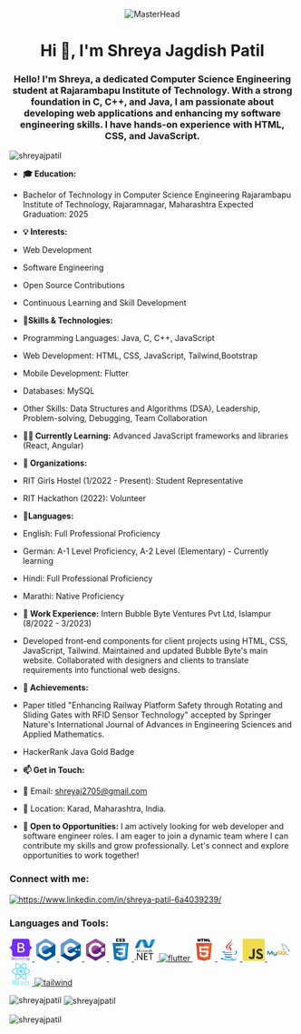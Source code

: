 <p align="center">
  <img src="https://camo.githubusercontent.com/b70081ec9c6d16a35bf18610619030bfc810cda3118051cf75ace93700e233c1/68747470733a2f2f63646e2e6472696262626c652e636f6d2f75736572732f313336343032392f73637265656e73686f74732f31363039333236382f6d656469612f36386538326137666234393034363134613930363664366235343063313462322e676966" alt="MasterHead" height="300" width="600"/>
</p>


<h1 align="center">Hi 👋, I'm Shreya Jagdish Patil</h1>
<h3 align="center">Hello! I'm Shreya, a dedicated Computer Science Engineering student at Rajarambapu Institute of Technology. With a strong foundation in C, C++, and Java, I am passionate about developing web applications and enhancing my software engineering skills. I have hands-on experience with HTML, CSS, and JavaScript.</h3>

<p align="left"> <img src="https://komarev.com/ghpvc/?username=shreyajpatil&label=Profile%20views&color=0e75b6&style=flat" alt="shreyajpatil" /> </p>

- **🎓 Education:**
- Bachelor of Technology in Computer Science Engineering Rajarambapu Institute of Technology, Rajaramnagar, Maharashtra Expected Graduation: 2025

- **💡 Interests:**
- Web Development
- Software Engineering
- Open Source Contributions
- Continuous Learning and Skill Development

- **🔭Skills & Technologies:**
- Programming Languages: Java, C, C++, JavaScript
- Web Development: HTML, CSS, JavaScript, Tailwind,Bootstrap
- Mobile Development: Flutter
- Databases: MySQL
- Other Skills: Data Structures and Algorithms (DSA), Leadership, Problem-solving, Debugging, Team Collaboration

- **👨‍💻 Currently Learning:** Advanced JavaScript frameworks and libraries (React, Angular)

- **🤝 Organizations:**
-  RIT Girls Hostel (1/2022 - Present): Student Representative
-  RIT Hackathon (2022): Volunteer

- **🌟Languages:**
-  English: Full Professional Proficiency
-  German: A-1 Level Proficiency, A-2 Level (Elementary) - Currently learning
-  Hindi: Full Professional Proficiency
-  Marathi: Native Proficiency

- **💼 Work Experience:** Intern Bubble Byte Ventures Pvt Ltd, Islampur (8/2022 - 3/2023)
-  Developed front-end components for client projects using HTML, CSS, JavaScript, Tailwind. Maintained and updated Bubble Byte's main website. Collaborated with 
   designers and clients to translate requirements into functional web designs.

- **🌟 Achievements:**
- Paper titled "Enhancing Railway Platform Safety through Rotating and Sliding Gates with RFID Sensor Technology" accepted by Springer Nature's International 
  Journal of Advances in Engineering Sciences and Applied Mathematics.
- HackerRank Java Gold Badge

- **📫 Get in Touch:**
- 📧 Email: shreyaj2705@gmail.com
- 📍 Location: Karad, Maharashtra, India. 


- **🤝 Open to Opportunities:** 
I am actively looking for web developer and software engineer roles. I am eager to join a dynamic team where I can contribute my skills and grow professionally. Let's connect and explore opportunities to work together!

<h3 align="left">Connect with me:</h3>
<p align="left">
<a href="https://linkedin.com/in/https://www.linkedin.com/in/shreya-patil-6a4039239/" target="blank"><img align="center" src="https://raw.githubusercontent.com/rahuldkjain/github-profile-readme-generator/master/src/images/icons/Social/linked-in-alt.svg" alt="https://www.linkedin.com/in/shreya-patil-6a4039239/" height="30" width="40" /></a>
</p>

<h3 align="left">Languages and Tools:</h3>
<p align="left"> <a href="https://getbootstrap.com" target="_blank" rel="noreferrer"> <img src="https://raw.githubusercontent.com/devicons/devicon/master/icons/bootstrap/bootstrap-plain-wordmark.svg" alt="bootstrap" width="40" height="40"/> </a> <a href="https://www.cprogramming.com/" target="_blank" rel="noreferrer"> <img src="https://raw.githubusercontent.com/devicons/devicon/master/icons/c/c-original.svg" alt="c" width="40" height="40"/> </a> <a href="https://www.w3schools.com/cpp/" target="_blank" rel="noreferrer"> <img src="https://raw.githubusercontent.com/devicons/devicon/master/icons/cplusplus/cplusplus-original.svg" alt="cplusplus" width="40" height="40"/> </a> <a href="https://www.w3schools.com/cs/" target="_blank" rel="noreferrer"> <img src="https://raw.githubusercontent.com/devicons/devicon/master/icons/csharp/csharp-original.svg" alt="csharp" width="40" height="40"/> </a> <a href="https://www.w3schools.com/css/" target="_blank" rel="noreferrer"> <img src="https://raw.githubusercontent.com/devicons/devicon/master/icons/css3/css3-original-wordmark.svg" alt="css3" width="40" height="40"/> </a> <a href="https://dotnet.microsoft.com/" target="_blank" rel="noreferrer"> <img src="https://raw.githubusercontent.com/devicons/devicon/master/icons/dot-net/dot-net-original-wordmark.svg" alt="dotnet" width="40" height="40"/> </a> <a href="https://flutter.dev" target="_blank" rel="noreferrer"> <img src="https://www.vectorlogo.zone/logos/flutterio/flutterio-icon.svg" alt="flutter" width="40" height="40"/> </a> <a href="https://www.w3.org/html/" target="_blank" rel="noreferrer"> <img src="https://raw.githubusercontent.com/devicons/devicon/master/icons/html5/html5-original-wordmark.svg" alt="html5" width="40" height="40"/> </a> <a href="https://www.java.com" target="_blank" rel="noreferrer"> <img src="https://raw.githubusercontent.com/devicons/devicon/master/icons/java/java-original.svg" alt="java" width="40" height="40"/> </a> <a href="https://developer.mozilla.org/en-US/docs/Web/JavaScript" target="_blank" rel="noreferrer"> <img src="https://raw.githubusercontent.com/devicons/devicon/master/icons/javascript/javascript-original.svg" alt="javascript" width="40" height="40"/> </a> <a href="https://www.mysql.com/" target="_blank" rel="noreferrer"> <img src="https://raw.githubusercontent.com/devicons/devicon/master/icons/mysql/mysql-original-wordmark.svg" alt="mysql" width="40" height="40"/> </a> <a href="https://reactjs.org/" target="_blank" rel="noreferrer"> <img src="https://raw.githubusercontent.com/devicons/devicon/master/icons/react/react-original-wordmark.svg" alt="react" width="40" height="40"/> </a> <a href="https://tailwindcss.com/" target="_blank" rel="noreferrer"> <img src="https://www.vectorlogo.zone/logos/tailwindcss/tailwindcss-icon.svg" alt="tailwind" width="40" height="40"/> </a> </p>

<p><img align="left" src="https://github-readme-stats.vercel.app/api/top-langs?username=shreyajpatil&show_icons=true&locale=en&layout=compact" alt="shreyajpatil" /></p>

<p>&nbsp;<img align="center" src="https://github-readme-stats.vercel.app/api?username=shreyajpatil&show_icons=true&locale=en" alt="shreyajpatil" /></p>

<p><img align="center" src="https://github-readme-streak-stats.herokuapp.com/?user=shreyajpatil&" alt="shreyajpatil" /></p>
